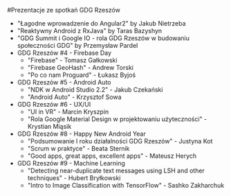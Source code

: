 #Prezentacje ze spotkań GDG Rzeszów

* "Łagodne wprowadzenie do Angular2" by Jakub Nietrzeba
* "Reaktywny Android z RxJava" by Taras Bazyshyn
* "GDG Summit i Google IO - rola GDG Rzeszów w budowaniu społeczności GDG" by Przemysław Pardel
* GDG Rzeszów #4 - Firebase Day
    * "Firebase" - Tomasz Gałkowski
    * "Firebase GeoHash" - Andrew Torski
    * "Po co nam Proguard" - Łukasz Byjoś
* GDG Rzeszów #5 - Android Auto
    * "NDK w Android Studio 2.2" - Jakub Czekański
    * "Android Auto" - Krzysztof Sowa
* GDG Rzeszów #6 - UX/UI
    * "UI in VR" - Marcin Kryszpin
    * "Rola Google Material Design w projektowaniu użyteczności" - Krystian Miąsik
* GDG Rzeszów #8 - Happy New Android Year
	* "Podsumowanie I roku działalności GDG Rzeszów" - Justyna Kot 
    * "Scrum w praktyce" - Beata Sternik
    * "Good apps, great apps, excellent apps" - Mateusz Herych
* GDG Rzeszów #9 - Machine Learning
	* "Detecting near-duplicate text messages using LSH and other techniques" - Hubert Bryłkowski
	* "Intro to Image Classification with TensorFlow" - Sashko Zakharchuk